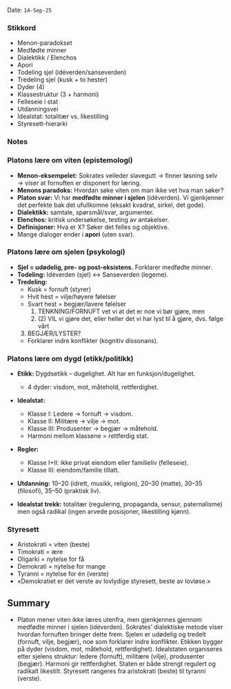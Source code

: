 Date: `14-Sep-25`
### Stikkord
- Menon-paradokset
- Medfødte minner
- Dialektikk / Elenchos
- Apori
- Todeling sjel (idéverden/sanseverden)
- Tredeling sjel (kusk + to hester)
- Dyder (4)
- Klassestruktur (3 + harmoni)
- Felleseie i stat
- Utdanningsvei
- Idealstat: totalitær vs. likestilling
- Styresett-hierarki

### Notes

### Platons lære om viten (epistemologi)
- **Menon-eksempelet:** Sokrates veileder slavegutt → finner løsning selv → viser at fornuften er disponert for læring.
- **Menons paradoks:** Hvordan søke viten om man ikke vet hva man søker?
- **Platon svar:** Vi har **medfødte minner i sjelen** (idéverden). Vi gjenkjenner det perfekte bak det ufullkomne (eksakt kvadrat, sirkel, det gode).
- **Dialektikk:** samtale, spørsmål/svar, argumenter.
- **Elenchos:** kritisk undersøkelse, testing av antakelser.
- **Definisjoner:** Hva er X? Søker det felles og objektive.
- Mange dialoger ender i **apori** (uten svar).

### Platons lære om sjelen (psykologi)
- **Sjel = udødelig, pre- og post-eksistens.** Forklarer medfødte minner.
- **Todeling:** Idéverden (sjel) ↔ Sanseverden (legeme).
- **Tredeling:**
    - Kusk = fornuft (styrer)
    - Hvit hest = vilje/høyere følelser
    - Svart hest = begjær/lavere følelser
	  1) TENKNING/FORNUFT vet vi at det er noe vi bør gjøre, men 
	  2) (2) VIL vi gjøre det, eller heller det vi har lyst til å
		gjøre, dvs. følge vårt 
	3) BEGJÆR/LYSTER?
    - Forklarer indre konflikter (kognitiv dissonans).        

### Platons lære om dygd (etikk/politikk)
- **Etikk:** Dygdsetikk – dugelighet. Alt har en funksjon/dugelighet.
    - 4 dyder: visdom, mot, måtehold, rettferdighet.
- **Idealstat:**
    - Klasse I: Ledere → fornuft → visdom.
    - Klasse II: Militære → vilje → mot.
    - Klasse III: Produsenter → begjær → måtehold.
    - Harmoni mellom klassene = rettferdig stat.
    
- **Regler:**    
    - Klasse I+II: ikke privat eiendom eller familieliv (felleseie).
    - Klasse III: eiendom/familie tillatt.
    
- **Utdanning:** 10–20 (idrett, musikk, religion), 20–30 (matte), 30–35 (filosofi), 35–50 (praktisk liv).    
- **Idealstat trekk:** totalitær (regulering, propaganda, sensur, paternalisme) men også radikal (ingen arvede posisjoner, likestilling kjønn).

### Styresett
- Aristokrati = viten (beste)
- Timokrati = ære
- Oligarki = nytelse for få
- Demokrati = nytelse for mange
- Tyranni = nytelse for én (verste)
- «Demokratiet er det verste av lovlydige styresett, beste av lovløse.»
## Summary
- Platon mener viten ikke læres utenfra, men gjenkjennes gjennom medfødte minner i sjelen (idéverden). Sokrates’ dialektiske metode viser hvordan fornuften bringer dette frem. Sjelen er udødelig og tredelt (fornuft, vilje, begjær), noe som forklarer indre konflikter. Etikken bygger på dyder (visdom, mot, måtehold, rettferdighet). Idealstaten organiseres etter sjelens struktur: ledere (fornuft), militære (vilje), produsenter (begjær). Harmoni gir rettferdighet. Staten er både strengt regulert og radikalt likestilt. Styresett rangeres fra aristokrati (beste) til tyranni (verste).

